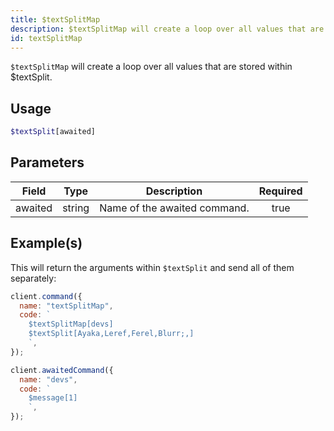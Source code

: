 ```yaml
---
title: $textSplitMap
description: $textSplitMap will create a loop over all values that are stored within $textSplit
id: textSplitMap
---
```


`$textSplitMap` will create a loop over all values that are stored within $textSplit.

## Usage

```php
$textSplit[awaited]
```

## Parameters

| Field   | Type   | Description                  | Required |
| ------- | ------ | ---------------------------- | :------: |
| awaited | string | Name of the awaited command. |   true   |

## Example(s)

This will return the arguments within `$textSplit` and send all of them separately:

```javascript
client.command({
  name: "textSplitMap",
  code: `
    $textSplitMap[devs]
    $textSplit[Ayaka,Leref,Ferel,Blurr;,]
    `,
});

client.awaitedCommand({
  name: "devs",
  code: `
    $message[1]
    `,
});
```
